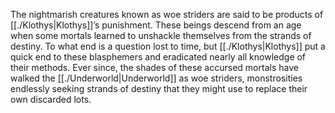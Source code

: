 The nightmarish creatures known as woe striders are said to be products of [[./Klothys|Klothys]]’s punishment. These beings descend from an age when some mortals learned to unshackle themselves from the strands of destiny. To what end is a question lost to time, but [[./Klothys|Klothys]] put a quick end to these blasphemers and eradicated nearly all knowledge of their methods. Ever since, the shades of these accursed mortals have walked the [[./Underworld|Underworld]] as woe striders, monstrosities endlessly seeking strands of destiny that they might use to replace their own discarded lots.